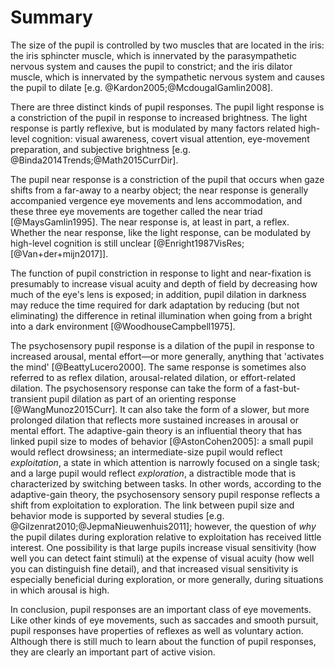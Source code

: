 # Summary

The size of the pupil is controlled by two muscles that are located in the iris: the iris sphincter muscle, which is innervated by the parasympathetic nervous system and causes the pupil to constrict; and the iris dilator muscle, which is innervated by the sympathetic nervous system and causes the pupil to dilate [e.g. @Kardon2005;@McdougalGamlin2008].

There are three distinct kinds of pupil responses. The pupil light response is a constriction of the pupil in response to increased brightness. The light response is partly reflexive, but is modulated by many factors related high-level cognition: visual awareness, covert visual attention, eye-movement preparation, and subjective brightness [e.g. @Binda2014Trends;@Math2015CurrDir].

The pupil near response is a constriction of the pupil that occurs when gaze shifts from a far-away to a nearby object; the near response is generally accompanied vergence eye movements and lens accommodation, and these three eye movements are together called the near triad [@MaysGamlin1995]. The near response is, at least in part, a reflex. Whether the near response, like the light response, can be modulated by high-level cognition is still unclear [@Enright1987VisRes;[@Van+der+mijn2017]].

The function of pupil constriction in response to light and near-fixation is presumably to increase visual acuity and depth of field by decreasing how much of the eye's lens is exposed; in addition, pupil dilation in darkness may reduce the time required for dark adaptation by reducing (but not eliminating) the difference in retinal illumination when going from a bright into a dark environment [@WoodhouseCampbell1975].

The psychosensory pupil response is a dilation of the pupil in response to increased arousal, mental effort—or more generally, anything that 'activates the mind' [@BeattyLucero2000]. The same response is sometimes also referred to as reflex dilation, arousal-related dilation, or effort-related dilation. The psychosensory response can take the form of a fast-but-transient pupil dilation as part of an orienting response [@WangMunoz2015Curr]. It can also take the form of a slower, but more prolonged dilation that reflects more sustained increases in arousal or mental effort. The adaptive-gain theory is an influential theory that has linked pupil size to modes of behavior [@AstonCohen2005]: a small pupil would reflect drowsiness; an intermediate-size pupil would reflect *exploitation*, a state in which attention is narrowly focused on a single task; and a large pupil would reflect *exploration*, a distractible mode that is characterized by switching between tasks. In other words, according to the adaptive-gain theory, the psychosensory sensory pupil response reflects a shift from exploitation to exploration. The link between pupil size and behavior mode is supported by several studies [e.g. @Gilzenrat2010;@JepmaNieuwenhuis2011]; however, the question of *why* the pupil dilates during exploration relative to exploitation has received little interest. One possibility is that large pupils increase visual sensitivity (how well you can detect faint stimuli) at the expense of visual acuity (how well you can distinguish fine detail), and that increased visual sensitivity is especially beneficial during exploration, or more generally, during situations in which arousal is high.

In conclusion, pupil responses are an important class of eye movements. Like other kinds of eye movements, such as saccades and smooth pursuit, pupil responses have properties of reflexes as well as voluntary action. Although there is still much to learn about the function of pupil responses, they are clearly an important part of active vision.
